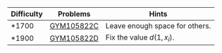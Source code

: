 | Difficulty | Problems | Hints |
| -------- | -------- | -------- |
| *1700 | [GYM105822C](https://codeforces.com/gym/105822/problem/C) | Leave enough space for others. |
| *1900 | [GYM105822D](https://codeforces.com/gym/105822/problem/D) | Fix the value $d(1,x_i)$. |